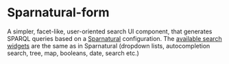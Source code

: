 # Sparnatural-form

A simpler, facet-like, user-oriented search UI component, that generates SPARQL queries based on a [Sparnatural](https://github.com/sparna-git/Sparnatural) configuration. The [available search widgets](https://docs.sparnatural.eu/widgets.html) are the same as in Sparnatural (dropdown lists, autocompletion search, tree, map, booleans, date, search etc.)

